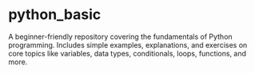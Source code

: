 # python_basic
A beginner-friendly repository covering the fundamentals of Python programming. Includes simple examples, explanations, and exercises on core topics like variables, data types, conditionals, loops, functions, and more.
